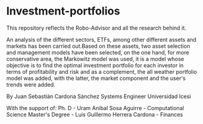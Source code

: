 # Investment-portfolios

This repository reflects the Robo-Advisor and all the research behind it. 

An analysis of the different sectors, ETFs, among other different assets and markets has been carried out.Based on these assets, two asset selection and management models have been selected, on the one hand, for more conservative area, the Markowitz model was used, it is a model whose objective is to find the optimal investment portfolio for each investor in terms of profitability and risk and as a complement, the all weather portfolio model was added, with the latter, the market component and the user's trends were added.

By Juan Sebastián Cardona Sánchez Systems Engineer Universidad Icesi

With the support of:
Ph. D - Uram Anibal Sosa Aguirre - Computational Science
Master's Degree - Luis Guillermo Herrera Cardona - Finances